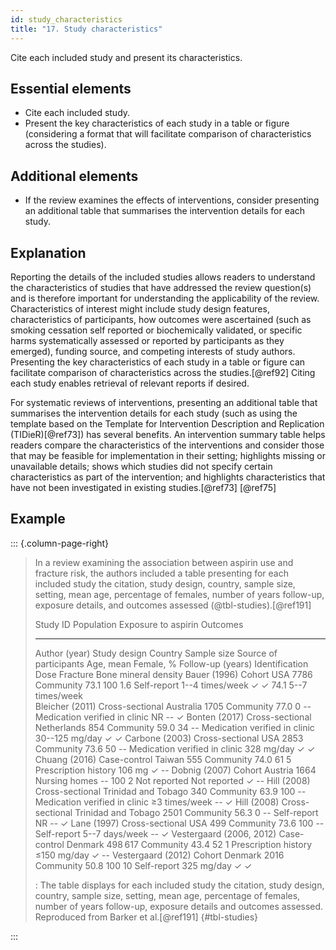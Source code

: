 ```yaml
---
id: study_characteristics
title: "17. Study characteristics"
---
```


Cite each included study and present its characteristics.

## Essential elements

-   Cite each included study.
-   Present the key characteristics of each study in a table or figure
    (considering a format that will facilitate comparison of
    characteristics across the studies).

## Additional elements

-   If the review examines the effects of interventions, consider
    presenting an additional table that summarises the intervention
    details for each study.

## Explanation 

Reporting the details of the included studies allows
readers to understand the characteristics of studies that have addressed
the review question(s) and is therefore important for understanding the
applicability of the review. Characteristics of interest might include
study design features, characteristics of participants, how outcomes
were ascertained (such as smoking cessation self reported or
biochemically validated, or specific harms systematically assessed or
reported by participants as they emerged), funding source, and competing
interests of study authors. Presenting the key characteristics of each
study in a table or figure can facilitate comparison of characteristics
across the studies.[@ref92] Citing each study enables retrieval of
relevant reports if desired.

For systematic reviews of interventions, presenting an additional table
that summarises the intervention details for each study (such as using
the template based on the Template for Intervention Description and
Replication (TIDieR)[@ref73]) has several benefits. An intervention
summary table helps readers compare the characteristics of the
interventions and consider those that may be feasible for implementation
in their setting; highlights missing or unavailable details; shows which
studies did not specify certain characteristics as part of the
intervention; and highlights characteristics that have not been
investigated in existing studies.[@ref73] [@ref75]

## Example

::: {.column-page-right}

> In a review examining the association between aspirin use and fracture
risk, the authors included a table presenting for each included study
the citation, study design, country, sample size, setting, mean age,
percentage of females, number of years follow-up, exposure details, and
outcomes assessed (@tbl-studies).[@ref191]
> 
> 
>   Study ID                                     Population                                                                                               Exposure to aspirin                               Outcomes   
>   -------------------------- ----------------- --------------------- ------------- ------------------------ ----------- ----------- ------------------- ------------------------------- ----------------- ---------- ----------------------
>   Author (year)              Study design      Country               Sample size   Source of participants   Age, mean   Female, %   Follow-up (years)   Identification                  Dose              Fracture   Bone mineral density
>   Bauer (1996)               Cohort            USA                   7786          Community                73.1        100         1.6                 Self-report                     1--4 times/week   ✓          ✓
>                                                                                                             74.1                                                                        5--7 times/week              
>   Bleicher (2011)            Cross-sectional   Australia             1705          Community                77.0        0           --                  Medication verified in clinic   NR                --         ✓
>   Bonten (2017)              Cross-sectional   Netherlands           854           Community                59.0        34          --                  Medication verified in clinic   30--125 mg/day    ✓          ✓
>   Carbone (2003)             Cross-sectional   USA                   2853          Community                73.6        50          --                  Medication verified in clinic   328 mg/day        ✓          ✓
>   Chuang (2016)              Case-control      Taiwan                555           Community                74.0        61          5                   Prescription history            106 mg            ✓          --
>   Dobnig (2007)              Cohort            Austria               1664          Nursing homes            --          100         2                   Not reported                    Not reported      ✓          --
>   Hill (2008)                Cross-sectional   Trinidad and Tobago   340           Community                63.9        100         --                  Medication verified in clinic   ≥3 times/week     --         ✓
>   Hill (2008)                Cross-sectional   Trinidad and Tobago   2501          Community                56.3        0           --                  Self-report                     NR                --         ✓
>   Lane (1997)                Cross-sectional   USA                   499           Community                73.6        100         --                  Self-report                     5--7 days/week    --         ✓
>   Vestergaard (2006, 2012)   Case-control      Denmark               498 617       Community                43.4        52          1                   Prescription history            ≤150 mg/day       ✓          --
>   Vestergaard (2012)         Cohort            Denmark               2016          Community                50.8        100         10                  Self-report                     325 mg/day        ✓          ✓
> 
> : The table displays for each included study the citation, study design, country, sample size, setting, mean age, percentage of females, number of years follow-up, exposure details and outcomes assessed. Reproduced from Barker et al.[@ref191] {#tbl-studies}

:::